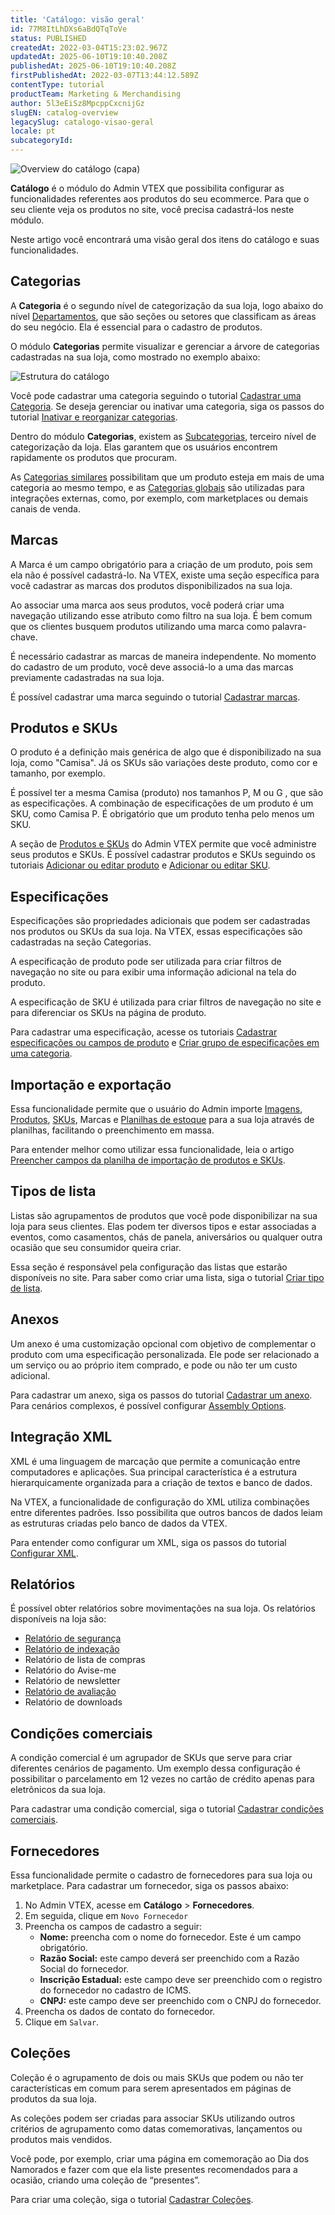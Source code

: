 ```yaml
---
title: 'Catálogo: visão geral'
id: 77M8ItLhDXs6aBdQTqToVe
status: PUBLISHED
createdAt: 2022-03-04T15:23:02.967Z
updatedAt: 2025-06-10T19:10:40.208Z
publishedAt: 2025-06-10T19:10:40.208Z
firstPublishedAt: 2022-03-07T13:44:12.589Z
contentType: tutorial
productTeam: Marketing & Merchandising
author: 5l3eEiSz8MpcppCxcnijGz
slugEN: catalog-overview
legacySlug: catalogo-visao-geral
locale: pt
subcategoryId: 
---
```


![Overview do catálogo (capa)](//images.ctfassets.net/alneenqid6w5/1OkPBtIH7KNPWFpCYVv89Y/381c53d2f596018d117c044d38d70ab4/image1.jpg)

**Catálogo** é o módulo do Admin VTEX que possibilita configurar as funcionalidades referentes aos produtos do seu ecommerce. Para que o seu cliente veja os produtos no site, você precisa cadastrá-los neste módulo. 

Neste artigo você encontrará uma visão geral dos itens do catálogo e suas funcionalidades.

## Categorias

A **Categoria** é o segundo nível de categorização da sua loja, logo abaixo do nível [Departamentos](https://help.vtex.com/pt/tutorial/o-que-e-um-departamento--22rKjmYWVmmKAK8CWa8yKw?&utm_source=autocomplete), que são seções ou setores que classificam as áreas do seu negócio. Ela é essencial para o cadastro de produtos.

O módulo **Categorias** permite visualizar e gerenciar a árvore de categorias cadastradas na sua loja, como mostrado no exemplo abaixo:

![Estrutura do catálogo](//images.ctfassets.net/alneenqid6w5/6x2Nbxv5BvPZ9XW2Q4pTHa/66d1260822745c13cc2771f79289a131/image3.png)

Você pode cadastrar uma categoria seguindo o tutorial [Cadastrar uma Categoria](https://help.vtex.com/pt/tutorial/cadastrando-categoria--tutorials_206). Se deseja gerenciar ou inativar uma categoria, siga os passos do tutorial [Inativar e reorganizar categorias](https://help.vtex.com/pt/tutorial/inativando-e-reorganizando-categorias--tutorials_264).

Dentro do módulo **Categorias**, existem as [Subcategorias](https://help.vtex.com/pt/tutorial/o-que-e-uma-subcategoria--2cb0aRkG3i6AeiAMM24iwY), terceiro nível de categorização da loja. Elas garantem que os usuários encontrem rapidamente os produtos que procuram.

As  [Categorias similares](https://help.vtex.com/pt/tutorial/configurando-categoria-similar--tutorials_204?&utm_source=autocomplete) possibilitam que um produto esteja em mais de uma categoria ao mesmo tempo, e as [Categorias globais](https://help.vtex.com/pt/tutorial/configurando-a-categoria-global--tutorials_188?&utm_source=autocomplete) são utilizadas para integrações externas, como, por exemplo, com marketplaces ou demais canais de venda. 

## Marcas

A Marca é um campo obrigatório para a criação de um produto, pois sem ela não é possível cadastrá-lo. Na VTEX, existe uma seção específica para você cadastrar as marcas dos produtos disponibilizados na sua loja.

Ao associar uma marca aos seus produtos, você poderá criar uma navegação utilizando esse atributo como filtro na sua loja. É bem comum que os clientes busquem produtos utilizando uma marca como palavra-chave.

É necessário cadastrar as marcas de maneira independente. No momento do cadastro de um produto, você deve associá-lo a uma das marcas previamente cadastradas na sua loja.

É possível cadastrar uma marca seguindo o tutorial  [Cadastrar marcas](https://help.vtex.com/pt/tutorial/cadastrando-marcas--tutorials_1414).

## Produtos e SKUs

O produto é a definição mais genérica de algo que é disponibilizado na sua loja, como "Camisa". Já os SKUs são variações deste produto, como cor e tamanho, por exemplo.

É possível ter a mesma Camisa (produto) nos tamanhos P, M ou G , que são as especificações. A combinação de especificações de um produto é um SKU, como Camisa P. É obrigatório que um produto tenha pelo menos um SKU.

A seção de [Produtos e SKUs](https://help.vtex.com/pt/tutorial/produtos-e-skus--2ig7TmROlirWirZjFWZ3By) do Admin VTEX permite que você administre seus produtos e SKUs. É possível cadastrar produtos e SKUs seguindo os tutoriais [Adicionar ou editar produto](https://help.vtex.com/pt/tutorial/adicionar-ou-editar-produto--29IkdEu6GofCFlltsZh2H8) e [Adicionar ou editar SKU](https://help.vtex.com/pt/tutorial/adicionar-ou-editar-sku--4ryZ6J45kwn3jDiQBxGiiN).

## Especificações

Especificações são propriedades adicionais que podem ser cadastradas nos produtos ou SKUs da sua loja. Na VTEX, essas especificações são cadastradas na seção Categorias.

A especificação de produto pode ser utilizada para criar filtros de navegação no site ou para exibir uma informação adicional na tela do produto.

A especificação de SKU é utilizada para criar filtros de navegação no site e para diferenciar os SKUs na página de produto.

Para cadastrar uma especificação, acesse os tutoriais [Cadastrar especificações ou campos de produto](https://help.vtex.com/pt/tutorial/cadastrar-especificacoes-ou-campos-de-produto--tutorials_106) e [Criar grupo de especificações em uma categoria](https://help.vtex.com/pt/tutorial/criando-grupo-de-especificacoes-em-uma-categoria--tutorials_246).

## Importação e exportação

Essa funcionalidade permite que o usuário do Admin importe [Imagens](https://help.vtex.com/pt/tutorial/importando-imagens-por-planilha--tutorials_262?&utm_source=autocomplete), [Produtos](https://help.vtex.com/pt/tutorial/como-exportar-planilha-de-produtos--2sIroGeqZqaN3NAvaSGwWV?&utm_source=autocomplete), [SKUs](https://help.vtex.com/pt/tutorial/importando-e-exportando-especificacao-de-produto-e-sku--tutorials_274?&utm_source=autocomplete), Marcas e [Planilhas de estoque](https://help.vtex.com/pt/tutorial/importando-e-exportando-planilha-de-estoque--tutorials_2034?&utm_source=autocomplete) para a sua loja através de planilhas, facilitando o preenchimento em massa. 

Para entender melhor como utilizar essa funcionalidade, leia o artigo [Preencher campos da planilha de importação de produtos e SKUs](https://help.vtex.com/pt/tutorial/preencher-campos-da-planilha-de-importacao--4nYhx63Q5yokQWaMguaIgI).

## Tipos de lista

Listas são agrupamentos de produtos que você pode disponibilizar na sua loja para seus clientes. Elas podem ter diversos tipos e estar associadas a eventos, como casamentos, chás de panela, aniversários ou qualquer outra ocasião que seu consumidor queira criar. 

Essa seção é responsável pela configuração das listas que estarão disponíveis no site. Para saber como criar uma lista, siga o tutorial [Criar tipo de lista](https://help.vtex.com/pt/tutorial/criando-tipo-de-lista--tutorials_254?&utm_source=autocomplete).

## Anexos

Um anexo é uma customização opcional com objetivo de complementar o produto com uma especificação personalizada. Ele pode ser relacionado a um serviço ou ao próprio item comprado, e pode ou não ter um custo adicional.

Para cadastrar um anexo, siga os passos do tutorial [Cadastrar um anexo](https://help.vtex.com/pt/tutorial/cadastrar-um-anexo). Para cenários complexos, é possível configurar [Assembly Options](https://help.vtex.com/es/tutorial/assembly-options--5x5FhNr4f5RUGDEGWzV1nH).

## Integração XML

XML é uma linguagem de marcação que permite a comunicação entre computadores e aplicações. Sua principal característica é a estrutura hierarquicamente organizada para a criação de textos e banco de dados.

Na VTEX, a funcionalidade de configuração do XML utiliza combinações entre diferentes padrões. Isso possibilita que outros bancos de dados leiam as estruturas criadas pelo banco de dados da VTEX.

Para entender como configurar um XML, siga os passos do tutorial [Configurar XML](https://help.vtex.com/pt/tutorial/configurando-xml--tutorials_242).

## Relatórios

É possível obter relatórios sobre movimentações na sua loja. Os relatórios disponíveis na loja são:

 - [Relatório de segurança](https://help.vtex.com/pt/tutorial/entendendo-o-relatorio-de-seguranca--tutorials_282)
 - [Relatório de indexação](https://help.vtex.com/pt/tutorial/utilizar-o-relatorio-de-indexacao--4ikVpMhwByyS8sysaeOIm4)
 - Relatório de lista de compras
 - Relatório do Avise-me
 - Relatório de newsletter
 - [Relatório de avaliação](https://help.vtex.com/pt/tutorial/acessar-as-avaliacoes-de-produtos--139sIVny6fyXK0Nk60L1NF)
 - Relatório de downloads

## Condições comerciais

A condição comercial é um agrupador de SKUs que serve para criar diferentes cenários de pagamento. Um exemplo dessa configuração é possibilitar o parcelamento em 12 vezes no cartão de crédito apenas para eletrônicos da sua loja.

Para cadastrar uma condição comercial, siga o tutorial [Cadastrar condições comerciais](https://help.vtex.com/pt/tutorial/como-cadastrar-condicao-comercial--tutorials_445).

## Fornecedores

Essa funcionalidade permite o cadastro de fornecedores para sua loja ou marketplace. Para cadastrar um fornecedor, siga os passos abaixo:

1. No Admin VTEX, acesse em **Catálogo** > **Fornecedores**.
2. Em seguida, clique em `Novo Fornecedor`
3. Preencha os campos de cadastro a seguir:
    - **Nome:** preencha com o nome do fornecedor. Este é um campo obrigatório.
    - **Razão Social:** este campo deverá ser preenchido com a Razão Social do fornecedor. 
    - **Inscrição Estadual:** este campo deve ser preenchido com o registro do fornecedor no cadastro de ICMS.
    - **CNPJ:** este campo deve ser preenchido com o CNPJ do fornecedor.
4. Preencha os dados de contato do fornecedor.
5. Clique em `Salvar`.

## Coleções

Coleção é o agrupamento de dois ou mais SKUs que podem ou não ter características em comum para serem apresentados em páginas de produtos da sua loja.

As coleções podem ser criadas para associar SKUs utilizando outros critérios de agrupamento como datas comemorativas, lançamentos ou produtos mais vendidos.

Você pode, por exemplo, criar uma página em comemoração ao Dia dos Namorados e fazer com que ela liste presentes recomendados para a ocasião, criando uma coleção de “presentes”.

Para criar uma coleção, siga o tutorial [Cadastrar Coleções](https://help.vtex.com/pt/tutorial/cadastrar-colecoes-beta--yJBHqNMViOAnnnq4fyOye).

